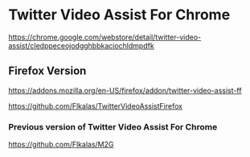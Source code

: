 # Twitter Video Assist For Chrome

<https://chrome.google.com/webstore/detail/twitter-video-assist/cledppeceojodgghbbkaciochldmpdfk>

## Firefox Version

<https://addons.mozilla.org/en-US/firefox/addon/twitter-video-assist-ff>

<https://github.com/Flkalas/TwitterVideoAssistFirefox>

### Previous version of Twitter Video Assist For Chrome

<https://github.com/Flkalas/M2G>
